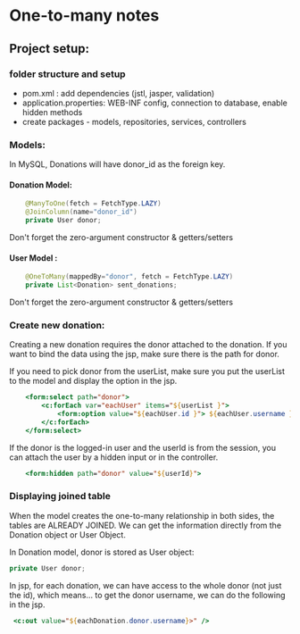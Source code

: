 # One-to-many notes

## Project setup:
### folder structure and setup
- pom.xml : add dependencies (jstl, jasper, validation)
- application.properties: WEB-INF config, connection to database, enable hidden methods
- create packages - models, repositories, services, controllers

### Models:
In MySQL, Donations will have donor_id as the foreign key. 

#### Donation Model: 
```java
    @ManyToOne(fetch = FetchType.LAZY)
    @JoinColumn(name="donor_id")
    private User donor;
```
Don't forget the zero-argument constructor & getters/setters

#### User Model :   
```java
    @OneToMany(mappedBy="donor", fetch = FetchType.LAZY)
    private List<Donation> sent_donations;
```
Don't forget the zero-argument constructor & getters/setters

### Create new donation:
Creating a new donation requires the donor attached to the donation. If you want to bind the data using the jsp, make sure there is the path for donor. 

If you need to pick donor from the userList, make sure you put the userList to the model and display the option in the jsp. 
```jsp
    <form:select path="donor">
        <c:forEach var="eachUser" items="${userList }">
            <form:option value="${eachUser.id }"> ${eachUser.username } - ${eachUser.email }</form:option>
        </c:forEach>
    </form:select>
```

If the donor is the logged-in user and the userId is from the session, you can attach the user by a hidden input or in the controller. 
```jsp
    <form:hidden path="donor" value="${userId}">
```

### Displaying joined table
When the model creates the one-to-many relationship in both sides, the tables are ALREADY JOINED. We can get the information directly from the Donation object or User Object. 

In Donation model, donor is stored as User object:
 ```java 
private User donor; 
```

In jsp, for each donation, we can have access to the whole donor (not just the id), which means... to get the donor username, we can do the following in the jsp. 
```jsp
 <c:out value="${eachDonation.donor.username}>" /> 
 ```


